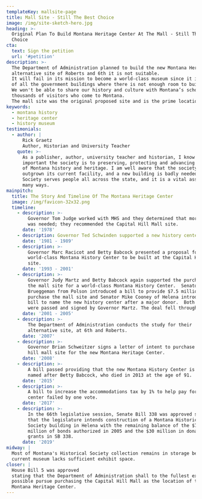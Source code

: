 ```yaml
---
templateKey: mallsite-page
title: Mall Site - Still The Best Choice
image: /img/site-sketch-hero.jpg
heading: >-
  Original Plan To Build Montana Heritage Center At The Mall - Still The Best
  Choice
cta:
  text: Sign the petition
  url: '#petition'
description: >-
  The Department of Administration planned to build the new Montana Heritage Center at the
  alternative site of Roberts and 6th it is not suitable.
  It will fail in its mission to become a world-class museum since it is right in the middle
  of all the government buildings where there is not enough room to build a large museum.
  We won't be able to share our history and culture with Montana’s school children and the
  thousands of visitors who come to Montana.
  The mall site was the original proposed site and is the prime location.
keywords:
  - montana history
  - heritage center
  - history museum
testimonials:
  - author: |
      Rick Graetz
      Author, Historian and University Teacher
    quote: >-
      As a publisher, author, university teacher and historian, I know how
      important the society is to preserving, protecting and advancing the cause
      of Montana history and heritage. I am well aware that the society has
      outgrown its current facility, and a new building is badly needed. The
      Society serves people all across the state, and it is a vital asset in
      many ways.
mainpitch:
  title: The Story And Timeline Of The Montana Heritage Center
  image: /img/favicon-32x32.png
  timeline:
    - description: >-
        Governor Tom Judge worked with MHS and they determined that more space
        was needed; they recommended the Capital Hill Mall site.
      date: '1978'
    - description: Governor Ted Schwinden supported a new history center.
      date: '1981 - 1989'
    - description: >-
        Governor Marc Racicot and Betty Babcock presented a proposal for a
        world-class Montana History Center to be built at the Capital Hill Mall
        site.
      date: '1993 - 2001'
    - description: >-
        Governor Judy Martz and Betty Babcock again supported the purchase of
        the mall site for a world-class Montana History Center.  Senator John
        Brueggeman from Polson introduced a bill to provide $7.5 million to
        purchase the mall site and Senator Mike Cooney of Helena introduced a
        bill to name the new history center after a major donor.  Both bills
        were passed and signed by Governor Martz. The deal fell through.
      date: '2001 - 2005'
    - description: >-
        The Department of Administration conducts the study for their
        alternative site, at 6th and Roberts.
      date: '2007'
    - description: >-
        Governor Brian Schweitzer signs a letter of intent to purchase Capital
        hill mall site for the new Montana Heritage Center.
      date: '2008'
    - description: >-
        A bill passed providing that the new Montana History Center is to be
        named after Betty Babcock, who died in 2013 at the age of 91.
      date: '2015'
    - description: >-
        A bill to increase the accommodations tax by 1% to help pay for a new
        center failed by one vote.
      date: '2017'
    - description: >-
        In the 66th legislative session, Senate Bill 338 was approved stating
        that the legislature intends construction of a Montana Historical
        Society building in Helena with the remaining balance of the $7.5
        million of bonds authorized in 2005 and the $30 million in donations and
        grants in SB 338.
      date: '2019'
midway: |
  Most of Montana's Historical Society collection remains in storage because the
  current museum lacks sufficient exhibit space.
closer: |
  House Bill 5 was approved
  stating that the Department of Administration shall to the fullest extent
  possible pursue purchasing the Capital Hill Mall as the location of the
  Montana Heritage Center.
---
```


